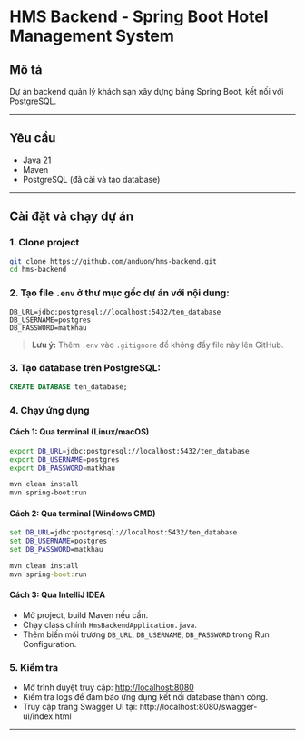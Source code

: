 
# HMS Backend - Spring Boot Hotel Management System

## Mô tả
Dự án backend quản lý khách sạn xây dựng bằng Spring Boot, kết nối với PostgreSQL.

---

## Yêu cầu
- Java 21
- Maven
- PostgreSQL (đã cài và tạo database)

---

## Cài đặt và chạy dự án

### 1. Clone project
```bash
git clone https://github.com/anduon/hms-backend.git
cd hms-backend
```

### 2. Tạo file `.env` ở thư mục gốc dự án với nội dung:
```env
DB_URL=jdbc:postgresql://localhost:5432/ten_database
DB_USERNAME=postgres
DB_PASSWORD=matkhau
```
> **Lưu ý:** Thêm `.env` vào `.gitignore` để không đẩy file này lên GitHub.

### 3. Tạo database trên PostgreSQL:
```sql
CREATE DATABASE ten_database;
```

### 4. Chạy ứng dụng

#### Cách 1: Qua terminal (Linux/macOS)
```bash
export DB_URL=jdbc:postgresql://localhost:5432/ten_database
export DB_USERNAME=postgres
export DB_PASSWORD=matkhau

mvn clean install
mvn spring-boot:run
```

#### Cách 2: Qua terminal (Windows CMD)
```cmd
set DB_URL=jdbc:postgresql://localhost:5432/ten_database
set DB_USERNAME=postgres
set DB_PASSWORD=matkhau

mvn clean install
mvn spring-boot:run
```

#### Cách 3: Qua IntelliJ IDEA
- Mở project, build Maven nếu cần.
- Chạy class chính `HmsBackendApplication.java`.
- Thêm biến môi trường `DB_URL`, `DB_USERNAME`, `DB_PASSWORD` trong Run Configuration.

### 5. Kiểm tra
- Mở trình duyệt truy cập: [http://localhost:8080](http://localhost:8080)
- Kiểm tra logs để đảm bảo ứng dụng kết nối database thành công.
- Truy cập trang Swagger UI tại: http://localhost:8080/swagger-ui/index.html

---
